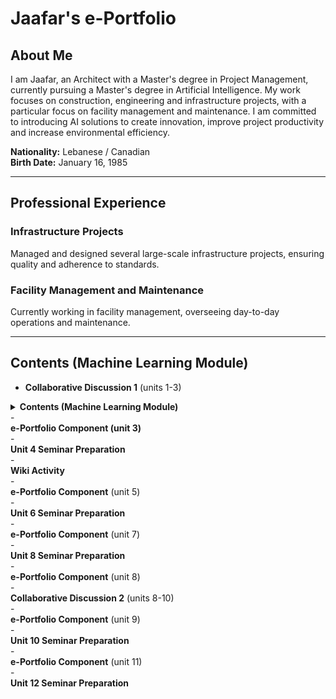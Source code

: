 <h1>Jaafar's e-Portfolio</h1>

<h2>About Me</h2>
<p>I am Jaafar, an Architect with a Master's degree in Project Management, currently pursuing a Master's degree in Artificial Intelligence. My work focuses on construction, engineering and infrastructure projects, with a particular focus on facility management and maintenance. I am committed to introducing AI solutions to create innovation, improve project productivity and increase environmental efficiency.</p>

<p><strong>Nationality:</strong> Lebanese / Canadian<br>
<strong>Birth Date:</strong> January 16, 1985</p>

<hr>

<h2>Professional Experience</h2>
<h3>Infrastructure Projects</h3>
<p>Managed and designed several large-scale infrastructure projects, ensuring quality and adherence to standards.</p>

<h3>Facility Management and Maintenance</h3>
<p>Currently working in facility management, overseeing day-to-day operations and maintenance.</p>

<hr>

<!-- Continue adding sections as needed -->
## Contents (Machine Learning Module)
 -   <summary><strong>Collaborative Discussion 1</strong> (units 1-3)</summary>
 <details>
    <summary><strong>Contents (Machine Learning Module)</strong></summary>
    
    <details>
        <summary><strong>Unit 2 Seminar Preparation (Unit 2) - Undertaking similar EDA with Auto-mpg dataset</strong></summary>

        <details>
            <summary><strong>Identify missing values</strong></summary>
            In this step, I used the isnull() function from the Pandas library to check for any missing values in the dataset. By calling .sum() on the result, I obtained the total number of missing values for each column. This helped me understand the completeness of the data and identify any columns that might need attention or imputation.
        </details>

        <details>
            <summary><strong>Estimate Skewness and Kurtosis</strong></summary>
            I calculated the skewness and kurtosis of the dataset using the skew() and kurtosis() methods from Pandas. Skewness measures the asymmetry of the data distribution, while kurtosis indicates the "tailedness" of the distribution. These metrics provide insights into the nature of the data distributions, helping to assess normality and identify potential outliers.
        </details>

        <details>
            <summary><strong>Correlation Heat Map</strong></summary>
            To visualize the relationships between numeric variables, I created a correlation heat map using Seaborn and Matplotlib. First, I filtered the dataset to include only numeric columns and generated a correlation matrix. Then, I plotted the heat map, annotating it with the correlation coefficients. This visualization allowed me to easily identify strong correlations, which are valuable for understanding how different variables interact with each other.
        </details>

        <details>
            <summary><strong>Scatter Plot for Different Parameters</strong></summary>
            I created a scatter plot to examine the relationship between 'horsepower' and 'mpg' (miles per gallon). Using Seaborn's scatterplot() function, I was able to visually assess how changes in horsepower affected fuel efficiency. This type of visualization is essential for identifying trends and patterns in the data.
        </details>

        <details>
            <summary><strong>Replace Categorical Values with Numerical Values</strong></summary>
            To prepare the dataset for analysis, I converted the 'origin' categorical variable into numerical values using the map() function. This transformation is crucial for many statistical models that require numerical input. By mapping 'America' to 1, 'Europe' to 2, and 'Asia' to 3, I ensured that the data was suitable for further analysis. Finally, I printed the updated 'origin' column to verify the changes.
        </details>

        <details>
            <summary><strong>Python Code</strong></summary>
            <pre>
            ```python
            import pandas as pd
            import seaborn as sns
            import matplotlib.pyplot as plt

            # Load the dataset
            data = pd.read_csv("Unit02 auto-mpg.csv")  # Ensure the file name is correct

            # 1. Identify Missing Values
            missing_values = data.isnull().sum()
            print("Missing values per column:\n", missing_values)

            # 2. Estimate Skewness and Kurtosis
            skewness = data.skew()
            kurtosis = data.kurtosis()
            print("\nSkewness:\n", skewness)
            print("\nKurtosis:\n", kurtosis)

            # 3. Correlation Heat Map
            # Select only numeric columns for correlation
            numeric_data = data.select_dtypes(include=['number'])

            # Generate the correlation matrix
            correlation_matrix = numeric_data.corr()

            # Plot correlation heat map
            plt.figure(figsize=(10, 8))
            sns.heatmap(correlation_matrix, annot=True, cmap='coolwarm', linewidths=0.5)
            plt.title("Correlation Heat Map")
            plt.show()

            # 4. Scatter Plot for Different Parameters
            # Example: Scatter plot for 'horsepower' vs 'mpg'
            plt.figure(figsize=(8, 6))
            sns.scatterplot(data=data, x='horsepower', y='mpg')  # Adjust 'horsepower' and 'mpg' as needed
            plt.title("Horsepower vs MPG")
            plt.xlabel("Horsepower")
            plt.ylabel("Miles per Gallon (MPG)")
            plt.show()

            # 5. Replace Categorical Values with Numerical Values
            # Assuming 'origin' is a categorical column to convert
            data['origin'] = data['origin'].map({'America': 1, 'Europe': 2, 'Asia': 3})

            # Display the updated 'origin' column to verify changes
            print("\nUpdated 'origin' column:\n", data['origin'].head())
            ```
            </pre>
        </details>

    </details>
</details>
- <summary><strong>e-Portfolio Component (unit 3)</strong></summary>
- <summary><strong>Unit 4 Seminar Preparation</strong></summary>
- <summary><strong>Wiki Activity</strong></summary>
- <summary><strong>e-Portfolio Component</strong> (unit 5)</summary>
- <summary><strong>Unit 6 Seminar Preparation</strong></summary>
- <summary><strong>e-Portfolio Component</strong> (unit 7)</summary>
- <summary><strong>Unit 8 Seminar Preparation</strong></summary>
- <summary><strong>e-Portfolio Component</strong> (unit 8)</summary>
- <summary><strong>Collaborative Discussion 2</strong> (units 8-10)</summary>
- <summary><strong>e-Portfolio Component</strong> (unit 9)</summary>
- <summary><strong>Unit 10 Seminar Preparation</strong></summary>
- <summary><strong>e-Portfolio Component</strong> (unit 11)</summary>
- <summary><strong>Unit 12 Seminar Preparation</strong></summary>










